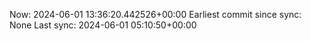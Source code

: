 Now: 2024-06-01 13:36:20.442526+00:00 Earliest commit since sync: None Last sync: 2024-06-01 05:10:50+00:00
